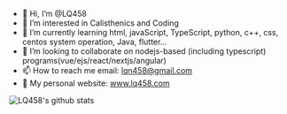 - 👋 Hi, I’m @LQ458
- 👀 I’m interested in Calisthenics and Coding
- 🌱 I’m currently learning html, javaScript, TypeScript, python, c++, css, centos system operation, Java, flutter...
- 💞️ I’m looking to collaborate on nodejs-based (including typescript) programs(vue/ejs/react/nextjs/angular)
- 📫 How to reach me email: lqn458@gmail.com
- 👨 My personal website: www.lq458.com

![LQ458's github stats](https://github-readme-stats.vercel.app/api?username=lq458&count_private=true&show_icons=true&theme=radical)
